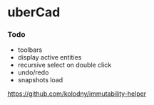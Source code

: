 uberCad
=======

### Todo

* toolbars
* display active entities
* recursive select on double click
* undo/redo
* snapshots load


https://github.com/kolodny/immutability-helper